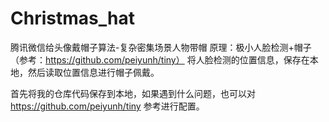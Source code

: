# Christmas_hat
腾讯微信给头像戴帽子算法-复杂密集场景人物带帽
原理：极小人脸检测+帽子（参考：https://github.com/peiyunh/tiny） 将人脸检测的位置信息，保存在本地，然后读取位置信息进行帽子佩戴。

首先将我的仓库代码保存到本地，如果遇到什么问题，也可以对 https://github.com/peiyunh/tiny 参考进行配置。
